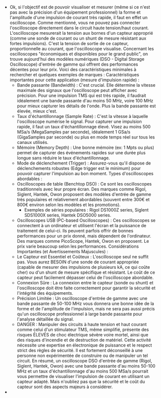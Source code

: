 - Ok, si l'objectif est de pouvoir visualiser et mesurer (même si ce n'est pas avec la précision d'un équipement professionnel) la forme et l'amplitude d'une impulsion de courant très rapide, il faut en effet un oscilloscope.
  Comme mentionné, vous ne pouvez pas connecter l'oscilloscope directement dans le circuit haute tension/haut courant. L'oscilloscope mesurerait la tension aux bornes d'un capteur approprié (comme une sonde de courant ou un shunt de mesure résistant aux fortes impulsions). C'est la tension de sortie de ce capteur, proportionnelle au courant, que l'oscilloscope visualise.
  Concernant les oscilloscopes "économiques et disponibles pour le grand public", on trouve aujourd'hui des modèles numériques (DSO - Digital Storage Oscilloscope) d'entrée de gamme qui offrent des performances décentes pour leur prix.
  Voici des caractéristiques minimales à rechercher et quelques exemples de marques :
  Caractéristiques importantes pour cette application (mesure d'impulsion rapide) :
   * Bande passante (Bandwidth) : C'est crucial. Elle détermine la vitesse maximale des signaux que l'oscilloscope peut afficher avec précision. Pour une impulsion TMS qui est très rapide, il faudrait idéalement une bande passante d'au moins 50 MHz, voire 100 MHz pour mieux capturer les détails de l'onde. Plus la bande passante est élevée, mieux c'est.
   * Taux d'échantillonnage (Sample Rate) : C'est la vitesse à laquelle l'oscilloscope numérise le signal. Pour capturer une impulsion rapide, il faut un taux d'échantillonnage élevé. Visez au moins 500 MSa/s (MegaSamples par seconde), idéalement 1 GSa/s (GigaSamples par seconde) ou plus en mode temps réel sur tous les canaux utilisés.
   * Mémoire (Memory Depth) : Une bonne mémoire (ex: 1 Mpts ou plus) permet de capturer des événements rapides sur une durée plus longue sans réduire le taux d'échantillonnage.
   * Mode de déclenchement (Trigger) : Assurez-vous qu'il dispose de déclenchements robustes (Edge trigger est le minimum) pour pouvoir capturer l'impulsion au bon moment.
  Types d'oscilloscopes abordables :
   * Oscilloscopes de table (Benchtop DSO) : Ce sont les oscilloscopes traditionnels avec leur propre écran. Des marques comme Rigol, Siglent, Hantek, Owon proposent des modèles d'entrée de gamme très populaires et relativement abordables (souvent entre 300€ et 800€ environ selon les modèles et les promotions).
     * Exemples de séries populaires : Rigol DS1000Z series, Siglent SDS1000X series, Hantek DSO5000 series.
   * Oscilloscopes USB (PC-based Oscilloscopes) : Ces oscilloscopes se connectent à un ordinateur et utilisent l'écran et la puissance de traitement de celui-ci. Ils peuvent parfois offrir de bonnes performances pour un prix donné, mais dépendent de l'ordinateur. Des marques comme PicoScope, Hantek, Owon en proposent. Le prix varie beaucoup selon les performances.
  Considérations Importantes (et Avertissements Majuscules) :
   * Le Capteur est Essentiel et Coûteux : L'oscilloscope seul ne suffit pas. Vous aurez BESOIN d'une sonde de courant appropriée (capable de mesurer des impulsions de plusieurs kA, ce qui coûte cher) ou d'un shunt de mesure spécifique et résistant. Le coût de ce capteur peut facilement dépasser celui de l'oscilloscope abordable.
   * Connexion Sûre : La connexion entre le capteur (sonde ou shunt) et l'oscilloscope doit être faite correctement pour garantir la sécurité et l'intégrité des équipements.
   * Précision Limitée : Un oscilloscope d'entrée de gamme avec une bande passante de 50-100 MHz vous donnera une bonne idée de la forme et de l'amplitude de l'impulsion, mais ne sera pas aussi précis qu'un oscilloscope professionnel à large bande passante pour l'analyse détaillée du signal.
   * DANGER : Manipuler des circuits à haute tension et haut courant comme celui d'un stimulateur TMS, même simplifié, présente des risques ÉLEVÉS de choc électrique sévère voire mortel, ainsi que des risques d'incendie et de destruction de matériel. Cette activité nécessite une expertise en électronique de puissance et le respect strict des règles de sécurité. Il est fortement déconseillé à une personne non expérimentée de construire ou de manipuler un tel circuit.
  En résumé, un oscilloscope DSO d'entrée de gamme (Rigol, Siglent, Hantek, Owon) avec une bande passante d'au moins 50-100 MHz et un taux d'échantillonnage d'au moins 500 MSa/s pourrait vous permettre de visualiser l'impulsion de courant en utilisant un capteur adapté. Mais n'oubliez pas que la sécurité et le coût du capteur sont des aspects majeurs à considérer.
-